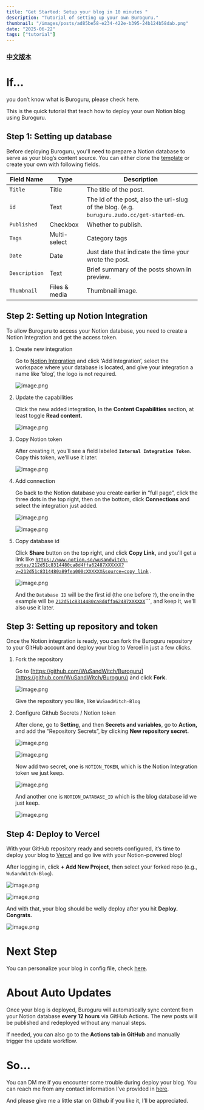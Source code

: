 ```yaml
---
title: "Get Started: Setup your blog in 10 minutes "
description: "Tutorial of setting up your own Buroguru."
thumbnail: "/images/posts/ad85be58-e234-422e-b395-24b124b58dab.png"
date: "2025-06-22"
tags: ["tutorial"]
---
```


### [中文版本](https://buroguru.zudo.cc/posts/get-started-zh)


# If…


you don’t know what is Buroguru, please check here.


This is the quick tutorial that teach how to deploy your own Notion blog using Buroguru.


## Step 1: Setting up database


Before deploying Buroguru, you'll need to prepare a Notion database to serve as your blog’s content source. You can either clone the [template](/21ad51c831448068b621f3b5def5dd2d) or create your own with following fields.


| Field Name    | Type          | Description                                                                                 |
| ------------- | ------------- | ------------------------------------------------------------------------------------------- |
| `Title`       | Title         | The title of the post.                                                                      |
| `id`          | Text          | The id of the post, also the url-slug of the blog. (e.g. `buruguru.zudo.cc/get-started-en`. |
| `Published`   | Checkbox      | Whether to publish.                                                                         |
| `Tags`        | Multi-select  | Category tags                                                                               |
| `Date`        | Date          | Just date that indicate the time your wrote the post.                                       |
| `Description` | Text          | Brief summary of the posts shown in preview.                                                |
| `Thumbnail`   | Files & media | Thumbnail image.                                                                            |


## Step 2: Setting up Notion Integration


To allow Buroguru to access your Notion database, you need to create a Notion Integration and get the access token.

1. Create new integration

	Go to [Notion Integration](https://www.notion.so/profile/integrations) and click ‘Add Integration’, select the workspace where your database is located, and give your integration a name like ‘blog’, the logo is not required.


	![image.png](/images/posts/11984912-ce5d-4091-a4e8-8b07e6bdc4a8.png)

2. Update the capabilities

	Click the new added integration, In the **Content Capabilities** section, at least toggle **Read content.**


	![image.png](/images/posts/0cb7e201-0108-4742-a8f5-41254d1dbe0b.png)

3. Copy Notion token

	After creating it, you’ll see a field labeled **`Internal Integration Token`**. Copy this token, we’ll use it later.


	![image.png](/images/posts/81113e8f-4215-42a5-95ec-f2dbff03d8a7.png)

4. Add connection

	Go back to the Notion database you create earlier in “full page”, click the three dots in the top right, then on the bottom, click **Connections** and select the integration just added.


	![image.png](/images/posts/633234a9-1905-41c8-a429-bbb2ea066f0c.png)


	![image.png](/images/posts/663f342f-fe56-440c-a1f1-c3d56dde55d6.png)

5. Copy database id

	Click **Share** button on the top right, and click **Copy Link,** and you’ll get a link like [`https://www.notion.so/wusandwitch-notes/212d51c8314480ca8d4ffa62487XXXXXX?v=212d51c8314480a89fea000cXXXXXX&source=copy_link`](https://www.notion.so/wusandwitch-notes/212d51c8314480ca8d4ffa624873e734?v=212d51c8314480a89fea000c43f4e73f) .


	![image.png](/images/posts/dbeff224-6a0c-490a-9b5c-98c6a8771d61.png)


	And the `Database ID` will be the first id (the one before `?`), the one in the example will be  [`212d51c8314480ca8d4ffa62487XXXXXX`](https://www.notion.so/wusandwitch-notes/212d51c8314480ca8d4ffa624873e734?v=212d51c8314480a89fea000c43f4e73f)```, and keep it, we'll also use it later.


## Step 3: Setting up repository and token


Once the Notion integration is ready, you can fork the Buroguru repository to your GitHub account and deploy your blog to Vercel in just a few clicks.

1. Fork the repository

	Go to [https://github.com/WuSandWitch/Buroguru](https://github.com/WuSandWitch/Buroguru) and click **Fork.**


	![image.png](/images/posts/7607e6bf-3b6a-4497-8b92-2a99eb9dfada.png)


	Give the repository you like, like `WuSandWitch-Blog`

2. Configure Github Secrets /  Notion token

	After clone, go to **Setting**, and then **Secrets and variables**, go to **Action,** and add the “Repository Secrets”, by clicking **New repository secret.**


	![image.png](/images/posts/8a7f4a2a-073a-4069-95f0-c5f38b190343.png)


	![image.png](/images/posts/f11c4342-42b0-4237-9663-1b9c2bc9e16c.png)


	Now add two secret, one is `NOTION_TOKEN`, which is the Notion Integration token we just keep.


	![image.png](/images/posts/71635471-ea49-466d-a710-47e6c1f5c5e5.png)


	And another one is `NOTION_DATABASE_ID` which is the blog database id we just keep.


	![image.png](/images/posts/8df9c0b6-1451-4500-ba5f-42fa07fb74a6.png)


## Step 4: Deploy to Vercel


With your GitHub repository ready and secrets configured, it’s time to deploy your blog to [Vercel](https://vercel.com/) and go live with your Notion-powered blog!


After logging in, click **+ Add New Project**, then select your forked repo (e.g., `WuSandWitch-Blog`).


![image.png](/images/posts/3bd78d79-cbe5-44af-845d-2053295807ea.png)


![image.png](/images/posts/8d24a397-66f9-4a46-bd38-886951f9d9fe.png)


And with that, your blog should be welly deploy after you hit **Deploy. Congrats.**


![image.png](/images/posts/96510d06-81cf-497a-9824-02faf5b31582.png)


# Next Step


You can personalize your blog in config file, check [here](https://buroguru.zudo.cc/posts/config-guide-en).


# About Auto Updates


Once your blog is deployed, Buroguru will automatically sync content from your Notion database **every 12 hours** via GitHub Actions. The new posts will be published and redeployed without any manual steps.


If needed, you can also go to the **Actions tab in GitHub** and manually trigger the update workflow.


# So…


You can DM me if you encounter some trouble during deploy your blog. You can reach me from any contact information I’ve provided in [here](https://wusandwitch.zudo.cc/).


And please give me a little star on Github if you like it, I’ll be appreciated.

